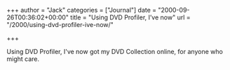 +++
author = "Jack"
categories = ["Journal"]
date = "2000-09-26T00:36:02+00:00"
title = "Using DVD Profiler, I’ve now"
url = "/2000/using-dvd-profiler-ive-now/"

+++

Using DVD Profiler, I've now got my <a>DVD Collection</a> online, for anyone who might care.